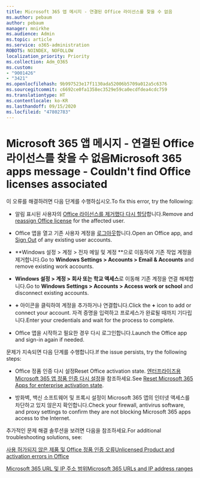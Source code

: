```yaml
---
title: Microsoft 365 앱 메시지 - 연결된 Office 라이선스를 찾을 수 없음
ms.author: pebaum
author: pebaum
manager: mnirkhe
ms.audience: Admin
ms.topic: article
ms.service: o365-administration
ROBOTS: NOINDEX, NOFOLLOW
localization_priority: Priority
ms.collection: Adm_O365
ms.custom:
- "9001426"
- "3421"
ms.openlocfilehash: 9b997523e17f1130ada52006b5709a012a5c6376
ms.sourcegitcommit: c6692ce0fa1358ec3529e59ca0ecdfdea4cdc759
ms.translationtype: HT
ms.contentlocale: ko-KR
ms.lasthandoff: 09/15/2020
ms.locfileid: "47802783"
---
```

# <a name="microsoft-365-apps-message---couldnt-find-office-licenses-associated"></a><span data-ttu-id="676eb-102">Microsoft 365 앱 메시지 - 연결된 Office 라이선스를 찾을 수 없음</span><span class="sxs-lookup"><span data-stu-id="676eb-102">Microsoft 365 apps message - Couldn't find Office licenses associated</span></span>

<span data-ttu-id="676eb-103">이 오류를 해결하려면 다음 단계를 수행하십시오.</span><span class="sxs-lookup"><span data-stu-id="676eb-103">To fix this error, try the following:</span></span>

- <span data-ttu-id="676eb-104">알림 표시된 사용자의 [Office 라이선스를 제거했다 다시 할당](https://docs.microsoft.com/microsoft-365/admin/manage/assign-licenses-to-users)합니다.</span><span class="sxs-lookup"><span data-stu-id="676eb-104">Remove and [reassign Office license](https://docs.microsoft.com/microsoft-365/admin/manage/assign-licenses-to-users) for the affected user.</span></span>

- <span data-ttu-id="676eb-105">Office 앱을 열고 기존 사용자 계정을 [로그아웃](https://support.office.com/article/sign-out-of-office-5a20dc11-47e9-4b6f-945d-478cb6d92071)합니다.</span><span class="sxs-lookup"><span data-stu-id="676eb-105">Open an Office app, and [Sign Out](https://support.office.com/article/sign-out-of-office-5a20dc11-47e9-4b6f-945d-478cb6d92071) of any existing user accounts.</span></span>

- <span data-ttu-id="676eb-106">\*\*Windows 설정 > 계정 > 전자 메일 및 계정 \*\*으로 이동하여 기존 작업 계정을 제거합니다.</span><span class="sxs-lookup"><span data-stu-id="676eb-106">Go to **Windows Settings > Accounts > Email & Accounts** and remove existing work accounts.</span></span>

- <span data-ttu-id="676eb-107">**Windows 설정 > 계정 > 회사 또는 학교 액세스**로 이동해 기존 계정을 연결 해제합니다.</span><span class="sxs-lookup"><span data-stu-id="676eb-107">Go to **Windows Settings > Accounts > Access work or school** and disconnect existing accounts.</span></span>

- <span data-ttu-id="676eb-108">**+** 아이콘을 클릭하여 계정을 추가하거나 연결합니다.</span><span class="sxs-lookup"><span data-stu-id="676eb-108">Click the **+** icon to add or connect your account.</span></span> <span data-ttu-id="676eb-109">자격 증명을 입력하고 프로세스가 완료될 때까지 기다립니다.</span><span class="sxs-lookup"><span data-stu-id="676eb-109">Enter your credentials and wait for the process to complete.</span></span>

- <span data-ttu-id="676eb-110">Office 앱을 시작하고 필요한 경우 다시 로그인합니다.</span><span class="sxs-lookup"><span data-stu-id="676eb-110">Launch the Office app and sign-in again if needed.</span></span>

<span data-ttu-id="676eb-111">문제가 지속되면 다음 단계를 수행합니다.</span><span class="sxs-lookup"><span data-stu-id="676eb-111">If the issue persists, try the following steps:</span></span>

- <span data-ttu-id="676eb-112">Office 정품 인증 다시 설정</span><span class="sxs-lookup"><span data-stu-id="676eb-112">Reset Office activation state.</span></span> <span data-ttu-id="676eb-113">[엔터프라이즈용 Microsoft 365 앱 정품 인증 다시 설정](https://docs.microsoft.com/office365/troubleshoot/activation/reset-office-365-proplus-activation-state)을 참조하세요.</span><span class="sxs-lookup"><span data-stu-id="676eb-113">See [Reset Microsoft 365 Apps for enterprise activation state](https://docs.microsoft.com/office365/troubleshoot/activation/reset-office-365-proplus-activation-state).</span></span>

- <span data-ttu-id="676eb-114">방화벽, 백신 소프트웨어 및 프록시 설정이 Microsoft 365 앱의 인터넷 액세스를 차단하고 있지 않은지 확인합니다.</span><span class="sxs-lookup"><span data-stu-id="676eb-114">Check your firewall, antivirus software, and proxy settings to confirm they are not blocking Microsoft 365 apps access to the Internet.</span></span> 

<span data-ttu-id="676eb-115">추가적인 문제 해결 솔루션을 보려면 다음을 참조하세요.</span><span class="sxs-lookup"><span data-stu-id="676eb-115">For additional troubleshooting solutions, see:</span></span>

[<span data-ttu-id="676eb-116">사용 허가되지 않은 제품 및 Office 정품 인증 오류</span><span class="sxs-lookup"><span data-stu-id="676eb-116">Unlicensed Product and activation errors in Office</span></span>](https://support.office.com/Article/0d23d3c0-c19c-4b2f-9845-5344fedc4380?wt.mc_id=Alchemy_ClientDIA)

[<span data-ttu-id="676eb-117">Microsoft 365 URL 및 IP 주소 범위</span><span class="sxs-lookup"><span data-stu-id="676eb-117">Microsoft 365 URLs and IP address ranges</span></span>](https://docs.microsoft.com/office365/enterprise/urls-and-ip-address-ranges)
